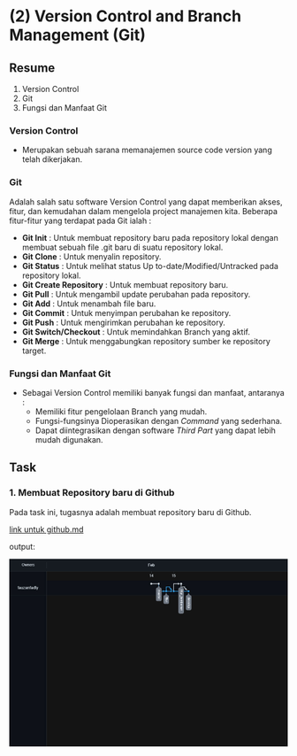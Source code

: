 # (2) Version Control and Branch Management (Git)

## Resume
1. Version Control
2. Git
3. Fungsi dan Manfaat Git

### Version Control
* Merupakan sebuah sarana memanajemen source code version yang telah dikerjakan.

### Git
Adalah salah satu software Version Control yang dapat memberikan akses, fitur, dan kemudahan dalam mengelola project manajemen kita. Beberapa fitur-fitur yang terdapat pada Git ialah :
* **Git Init** : Untuk membuat repository baru pada repository lokal dengan membuat sebuah file .git baru di suatu repository lokal.
* **Git Clone** : Untuk menyalin repository.
* **Git Status** : Untuk melihat status Up to-date/Modified/Untracked pada repository lokal.
* **Git Create Repository** : Untuk membuat repository baru.
* **Git Pull** : Untuk mengambil update perubahan pada repository.
* **Git Add** : Untuk menambah file baru.
* **Git Commit** : Untuk menyimpan perubahan ke repository.
* **Git Push** : Untuk mengirimkan perubahan ke repository.
* **Git Switch/Checkout** : Untuk memindahkan Branch yang aktif.
* **Git Merge** : Untuk menggabungkan repository sumber ke repository target.


### Fungsi dan Manfaat Git
* Sebagai Version Control memiliki banyak fungsi dan manfaat, antaranya :
    * Memiliki fitur pengelolaan Branch yang mudah.
    * Fungsi-fungsinya Dioperasikan dengan _Command_ yang sederhana.
    * Dapat diintegrasikan dengan software _Third Part_ yang dapat lebih mudah digunakan.

## Task
### 1. Membuat Repository baru di Github
Pada task ini, tugasnya adalah membuat repository baru di Github.

[link untuk github.md](https://github.com/fauzanfadly/VueJS_Fauzan-Fadly/blob/bb9a44f99f7641cd77b4895435c43caa8488747a/2_Version%20Control%20and%20Branch%20Manajement%20(Git)/praktikum/link%20untuk%20github.md)

output:

![Insight Network Github](https://github.com/fauzanfadly/VueJS_Fauzan-Fadly/blob/2a2d48b604ab2700326009bd1a43fc7f30b9a988/2_Version%20Control%20and%20Branch%20Manajement%20(Git)/screenshots/Insight%20-%20Network.jpg)
